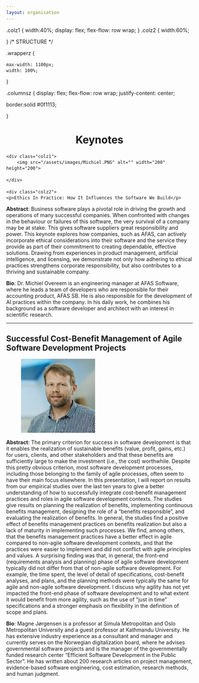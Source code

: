 ```yaml
---
layout: organisation
---
```

.colz1 {
  width:40%;
 	display: flex;
	flex-flow: row wrap;
}
.colz2 {
  width:60%;
  
	
}
/* STRUCTURE */

.wrapperz {
	
	max-width: 1100px;
	width: 100%;
	
}

.columnsz {
	display: flex;
	flex-flow: row wrap;
	justify-content: center;
	
  border:solid #0f1113;
  
}

<h1 class="display-4" style="text-align: center;">
	Keynotes
</h1>

<div class="wrapperz">	
<section class="columnsz">
	
	<div class="colz1">
		<img src="/assets/images/Michiel.PNG" alt="" width="200" height="200">
	
	</div>
	
	<div class="colz2">
 	<p>Ethics In Practice: How It Influences the Software We Build</p>
  </div>
<p> <b>Abstract</b>: Business software plays a pivotal role in driving the growth and operations of many successful companies. When confronted with changes in the behaviour or failures of this software, the very survival of a company may be at stake. This gives software suppliers great responsibility and power. This keynote explores how companies, such as AFAS, can actively incorporate ethical considerations into their software and the service they provide as part of their commitment to creating dependable, effective solutions. Drawing from experiences in product management, artificial intelligence, and licensing, we demonstrate not only how adhering to ethical practices strengthens corporate responsibility, but also contributes to a thriving and sustainable company. </p>


<p><b>Bio</b>: Dr. Michiel Overeem is an engineering manager at AFAS Software, where he leads a team of developers who are responsible for their accounting product, AFAS SB. He is also responsible for the development of AI practices within the company. In his daily work, he combines his background as a software developer and architect with an interest in scientific research.</p>

<hr>
<h2 style="text-align: left;">
        Successful Cost-Benefit Management of Agile Software Development Projects
</h2>

<figure>
        <img src="/assets/images/Magne.PNG" alt="" width="200" height="200">
      
</figure> 

<p> <b>Abstract</b>:
The primary criterion for success in software development is that it enables the realization of sustainable benefits (value, profit, gains, etc.) for users, clients, and other stakeholders and that these benefits are sufficiently large to make the investment (i.e., the cost) worthwhile. Despite this pretty obvious criterion, most software development processes, including those belonging to the family of agile processes, often seem to have their main focus elsewhere. In this presentation, I will report on results from our empirical studies over the last ten years to give a better understanding of how to successfully integrate cost-benefit management practices and roles in agile software development contexts. The studies give results on planning the realization of benefits, implementing continuous benefits management, designing the role of a “benefits responsible”, and evaluating the realization of benefits. In general, the studies find a positive effect of benefits management practices on benefits realization but also a lack of maturity in implementing such processes. We find, among others, that the benefits management practices have a better effect in agile compared to non-agile software development contexts, and that the practices were easier to implement and did not conflict with agile principles and values. A surprising finding was that, in general, the front-end (requirements analysis and planning) phase of agile software development typically did not differ from that of non-agile software development. For example, the time spent, the level of detail of specifications, cost-benefit analyses, and plans, and the planning methods were typically the same for agile and non-agile software development. I discuss why agility has not yet impacted the front-end phase of software development and to what extent it would benefit from more agility, such as the use of ”just in time” specifications and a stronger emphasis on flexibility in the definition of scope and plans.

</p>

<p><b>Bio</b>: 
Magne Jørgensen is a professor at Simula Metropolitan and Oslo Metropolitan University and a guest professor at Kathmandu University. He has extensive industry experience as a consultant and manager and currently serves on the Norwegian digitalization board, where he advises governmental software projects and is the manager of the governmentally funded research center “Efficient Software Development in the Public Sector”. He has written about 200 research articles on project management, evidence-based software engineering, cost estimation, research methods, and human judgment.

</p>
